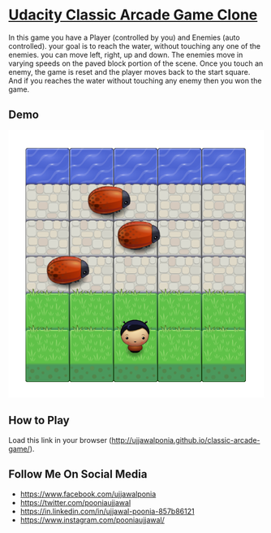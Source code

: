 # [Udacity Classic Arcade Game Clone](https://github.com/udacity/frontend-nanodegree-arcade-game)

In this game you have a Player (controlled by you) and Enemies (auto controlled). your goal is to reach the water, without touching any one of the enemies. you can move left, right, up and down. The enemies move in varying speeds on the paved block portion of the scene. Once you touch  an enemy, the game is reset and the player moves back to the start square. And if you reaches the water without touching any enemy then you won the game.

## Demo

[![demo](./images/demo.png)](http://ujjawalponia.github.io/classic-arcade-game/)

## How to Play
Load this link in your browser (http://ujjawalponia.github.io/classic-arcade-game/).

## Follow Me On Social Media
* https://www.facebook.com/ujjawalponia
* https://twitter.com/pooniaujjawal
* https://in.linkedin.com/in/ujjawal-poonia-857b86121
* https://www.instagram.com/pooniaujjawal/
